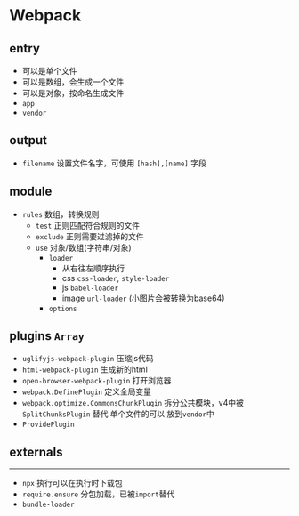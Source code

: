 # Webpack

## entry
- 可以是单个文件
- 可以是数组，会生成一个文件
- 可以是对象，按命名生成文件
- `app`
- `vendor`

## output
- `filename` 设置文件名字，可使用 `[hash],[name]` 字段

## module
- `rules` 数组，转换规则
  - `test` 正则匹配符合规则的文件
  - `exclude` 正则需要过滤掉的文件
  - `use` 对象/数组(字符串/对象)
    - `loader`
      - 从右往左顺序执行
      - css `css-loader`, `style-loader`
      - js `babel-loader`
      - image `url-loader` (小图片会被转换为base64)
    - `options`

## plugins `Array`
- `uglifyjs-webpack-plugin` 压缩js代码
- `html-webpack-plugin` 生成新的html
- `open-browser-webpack-plugin` 打开浏览器
- `webpack.DefinePlugin` 定义全局变量
- `webpack.optimize.CommonsChunkPlugin` 拆分公共模块，v4中被`SplitChunksPlugin` 替代 单个文件的可以 放到`vendor`中
- `ProvidePlugin`


## externals



---
- `npx` 执行可以在执行时下载包 
- `require.ensure` 分包加载，已被`import`替代
- `bundle-loader` 

